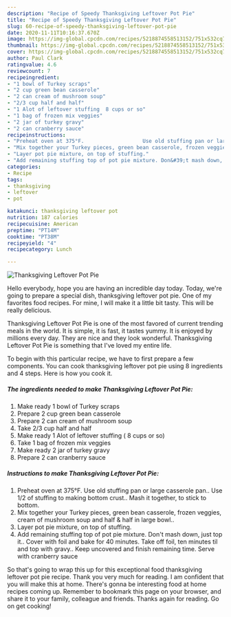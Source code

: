 ```yaml
---
description: "Recipe of Speedy Thanksgiving Leftover Pot Pie"
title: "Recipe of Speedy Thanksgiving Leftover Pot Pie"
slug: 60-recipe-of-speedy-thanksgiving-leftover-pot-pie
date: 2020-11-11T10:16:37.670Z
image: https://img-global.cpcdn.com/recipes/5218874558513152/751x532cq70/thanksgiving-leftover-pot-pie-recipe-main-photo.jpg
thumbnail: https://img-global.cpcdn.com/recipes/5218874558513152/751x532cq70/thanksgiving-leftover-pot-pie-recipe-main-photo.jpg
cover: https://img-global.cpcdn.com/recipes/5218874558513152/751x532cq70/thanksgiving-leftover-pot-pie-recipe-main-photo.jpg
author: Paul Clark
ratingvalue: 4.6
reviewcount: 7
recipeingredient:
- "1 bowl of Turkey scraps"
- "2 cup green bean casserole"
- "2 can cream of mushroom soup"
- "2/3 cup half and half"
- "1 Alot of leftover stuffing  8 cups or so"
- "1 bag of frozen mix veggies"
- "2 jar of turkey gravy"
- "2 can cranberry sauce"
recipeinstructions:
- "Preheat oven at 375°F.                   Use old stuffing pan or large casserole pan.. Use 1/2 of stuffing to making bottom crust.. Mash it together, to stick to bottom."
- "Mix together your Turkey pieces, green bean casserole, frozen veggies, cream of mushroom soup and half  &amp; half in large bowl.."
- "Layer pot pie mixture, on top of stuffing."
- "Add remaining stuffing top of pot pie mixture. Don&#39;t mash down, just top it.. Cover with foil and bake for 40 minutes. Take off foil, ten minutes til and top with gravy.. Keep uncovered and finish remaining time.          Serve with cranberry sauce"
categories:
- Recipe
tags:
- thanksgiving
- leftover
- pot

katakunci: thanksgiving leftover pot 
nutrition: 187 calories
recipecuisine: American
preptime: "PT14M"
cooktime: "PT38M"
recipeyield: "4"
recipecategory: Lunch

---
```



![Thanksgiving Leftover Pot Pie](https://img-global.cpcdn.com/recipes/5218874558513152/751x532cq70/thanksgiving-leftover-pot-pie-recipe-main-photo.jpg)

Hello everybody, hope you are having an incredible day today. Today, we're going to prepare a special dish, thanksgiving leftover pot pie. One of my favorites food recipes. For mine, I will make it a little bit tasty. This will be really delicious.

Thanksgiving Leftover Pot Pie is one of the most favored of current trending meals in the world. It is simple, it is fast, it tastes yummy. It is enjoyed by millions every day. They are nice and they look wonderful. Thanksgiving Leftover Pot Pie is something that I've loved my entire life.




To begin with this particular recipe, we have to first prepare a few components. You can cook thanksgiving leftover pot pie using 8 ingredients and 4 steps. Here is how you cook it.

<!--inarticleads1-->

##### The ingredients needed to make Thanksgiving Leftover Pot Pie:

1. Make ready 1 bowl of Turkey scraps
1. Prepare 2 cup green bean casserole
1. Prepare 2 can cream of mushroom soup
1. Take 2/3 cup half and half
1. Make ready 1 Alot of leftover stuffing ( 8 cups or so)
1. Take 1 bag of frozen mix veggies
1. Make ready 2 jar of turkey gravy
1. Prepare 2 can cranberry sauce




<!--inarticleads2-->

##### Instructions to make Thanksgiving Leftover Pot Pie:

1. Preheat oven at 375°F.                   Use old stuffing pan or large casserole pan.. Use 1/2 of stuffing to making bottom crust.. Mash it together, to stick to bottom.
1. Mix together your Turkey pieces, green bean casserole, frozen veggies, cream of mushroom soup and half  &amp; half in large bowl..
1. Layer pot pie mixture, on top of stuffing.
1. Add remaining stuffing top of pot pie mixture. Don&#39;t mash down, just top it.. Cover with foil and bake for 40 minutes. Take off foil, ten minutes til and top with gravy.. Keep uncovered and finish remaining time.          Serve with cranberry sauce




So that's going to wrap this up for this exceptional food thanksgiving leftover pot pie recipe. Thank you very much for reading. I am confident that you will make this at home. There's gonna be interesting food at home recipes coming up. Remember to bookmark this page on your browser, and share it to your family, colleague and friends. Thanks again for reading. Go on get cooking!
